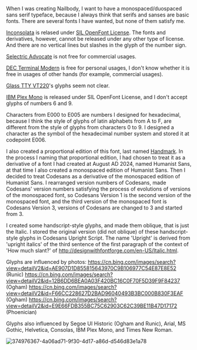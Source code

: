 When I was creating Nailbody, I want to have a monospaced/duospaced sans serif typeface, because I always think that serifs and sanses are basic fonts. There are several fonts I have wanted, but none of them satisfy me.

[Inconsolata](https://github.com/googlefonts/Inconsolata) is relased under [SIL OpenFont License](https://openfontlicense.org/open-font-license-official-text/). The fonts and derivatives, however, cannot be released under any other type of license. And there are no vertical lines but slashes in the glyph of the number sign.

[Selectric Advocate](https://www.creativefabrica.com/product/selectric-advocate/) is not free for commercial usages.

[DEC Terminal Modern](https://www.dafont.com/dec-terminal-modern.font) is free for personal usages, I don't know whether it is free in usages of other hands (for example, commercial usages).

[Glass TTY VT220](https://github.com/svofski/glasstty)'s glyphs seem not clear.

[IBM Plex Mono](https://github.com/IBM/plex/tree/master/packages/plex-mono) is released under SIL OpenFont License, and I don't accept glyphs of numbers 6 and 9.

Characters from E000 to E005 are numbers I designed for hexadecimal, because I think the style of glyphs of latin alphabets from A to F, are different from the style of glyphs from characters 0 to 9. I designed a character as the symbol of the hexadecimal number system and stored it at codepoint E006.

I also created a proportional edition of this font, last named [Handmark](https://github.com/JosephJohnAlexander/Handmark). In the process I naming that proportional edition, I had chosen to treat it as a derivative of a font I had created at August AD 2024, named Humanist Sans, at that time I also created a monospaced edition of Humanist Sans. Then I decided to treat Codesans as a derivative of the monospaced edition of Humanist Sans. I rearranged version numbers of Codesans, made Codesans' version numbers satisfying the process of evolutions of versions of the monospaced font, so Codesans Version 1 is the second version of the monospaced font, and the third version of the monospaced font is Codesans Version 3, versions of Codesans are changed to 3 and started from 3.

I created some handscript-style glyphs, and made them oblique, that is just the Italic. I stored the original version (did not oblique) of these handscript-style glyphs in Codesans Upright Script. The name 'Upright' is derived from 'upright italics' of the third sentence of the first paragraph of the context of 'How much slant?' of http://designwithfontforge.com/en-US/Italic.html.

Glyphs are influenced by photos:
https://cn.bing.com/images/search?view=detailV2&id=AE907D1D855815643970C9B106977C54E87E8E52 (Runic)
https://cn.bing.com/images/search?view=detailV2&id=12B6DD6BEA0A03F420BC16C0F70F5D39F9F84237 (Ogham)
https://cn.bing.com/images/search?view=detailV2&id=F66CC228627D2BAD96040493B3BC000B830F3EAF (Ogham)
https://cn.bing.com/images/search?view=detailV2&id=E9E66FDB355BC75C62903C62C39BE11B47D17172 (Phoenician)

Glyphs also influenced by Segoe UI Historic (Ogham and Runic), Arial, MS Gothic, Helvetica, Consolas, IBM Plex Mono, and Times New Roman.

![374976367-4a06ad71-9f30-4d17-a86d-d546d83e1a78](https://github.com/user-attachments/assets/6ee28d47-bf66-4db6-ac06-e03167d467af)

